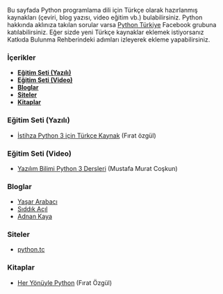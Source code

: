 Bu sayfada Python programlama dili için Türkçe olarak hazırlanmış kaynakları (çeviri, blog yazısı, video eğitim vb.) bulabilirsiniz. Python hakkında aklınıza takılan sorular varsa [Python Türkiye](https://www.facebook.com/groups/PythonTurkiye/) Facebook grubuna katılabilirsiniz.
Eğer sizde yeni Türkçe kaynaklar eklemek istiyorsanız Katkıda Bulunma Rehberindeki adımları izleyerek ekleme yapabilirsiniz.

### İçerikler
* **[Eğitim Seti (Yazılı)](#eğitim-seti-yazılı)**  
* **[Eğitim Seti (Video)](#eğitim-seti-video)**  
* **[Bloglar](#bloglar)**
* **[Siteler](#siteler)**
* **[Kitaplar](#kitaplar)**  

### Eğitim Seti (Yazılı)
* [İstihza Python 3 için Türkçe Kaynak](https://belgeler.yazbel.com/python-istihza/) (Fırat özgül)


### Eğitim Seti (Video)
* [Yazılım Bilimi Python 3 Dersleri](https://www.youtube.com/playlist?list=PLIHume2cwmHehcxQE1XZieL21syR3m3tR) (Mustafa Murat Coşkun)


### Bloglar
* [Yaşar Arabacı](http://ysar.net) 
* [Sıddık Açıl](https://medium.com/@sddkal) 
* [Adnan Kaya](https://adnankayace.blogspot.com) 


### Siteler
* [python.tc](https://www.python.tc)


### Kitaplar
* [Her Yönüyle Python](https://www.kitapyurdu.com/kitap/her-yonuyle-python-ozel-basim/312293.html&manufacturer_id=21036) (Fırat Özgül)
